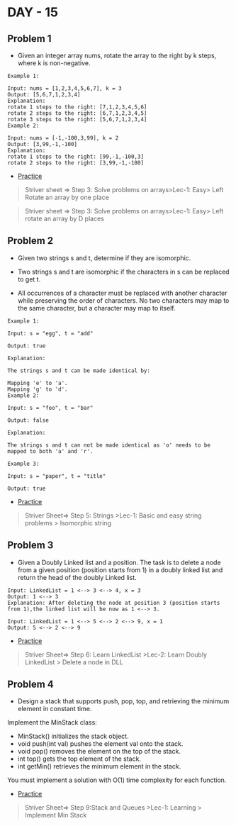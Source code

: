 # DAY - 15

## Problem 1
- Given an integer array nums, rotate the array to the right by k steps, where k is non-negative.
```
Example 1:

Input: nums = [1,2,3,4,5,6,7], k = 3
Output: [5,6,7,1,2,3,4]
Explanation:
rotate 1 steps to the right: [7,1,2,3,4,5,6]
rotate 2 steps to the right: [6,7,1,2,3,4,5]
rotate 3 steps to the right: [5,6,7,1,2,3,4]
Example 2:

Input: nums = [-1,-100,3,99], k = 2
Output: [3,99,-1,-100]
Explanation: 
rotate 1 steps to the right: [99,-1,-100,3]
rotate 2 steps to the right: [3,99,-1,-100]
```

- [Practice](https://leetcode.com/problems/rotate-array/description/)

> Striver sheet => Step 3: Solve problems on arrays>Lec-1: Easy> Left Rotate an array by one place

> Striver sheet => Step 3: Solve problems on arrays>Lec-1: Easy> Left rotate an array by D places

## Problem 2
- Given two strings s and t, determine if they are isomorphic.

- Two strings s and t are isomorphic if the characters in s can be replaced to get t.

- All occurrences of a character must be replaced with another character while preserving the order of characters. No two characters may map to the same character, but a character may map to itself.


```
Example 1:

Input: s = "egg", t = "add"

Output: true

Explanation:

The strings s and t can be made identical by:

Mapping 'e' to 'a'.
Mapping 'g' to 'd'.
Example 2:

Input: s = "foo", t = "bar"

Output: false

Explanation:

The strings s and t can not be made identical as 'o' needs to be mapped to both 'a' and 'r'.

Example 3:

Input: s = "paper", t = "title"

Output: true
```

- [Practice](https://leetcode.com/problems/isomorphic-strings/description/)

> Striver Sheet=> Step 5: Strings >Lec-1: Basic and easy string problems > Isomorphic string

## Problem 3
- Given a Doubly Linked list and a position. The task is to delete a node from a given position (position starts from 1) in a doubly linked list and return the head of the doubly Linked list.
```
Input: LinkedList = 1 <--> 3 <--> 4, x = 3
Output: 1 <--> 3
Explanation: After deleting the node at position 3 (position starts from 1),the linked list will be now as 1 <--> 3.

Input: LinkedList = 1 <--> 5 <--> 2 <--> 9, x = 1
Output: 5 <--> 2 <--> 9
```
- [Practice](https://www.geeksforgeeks.org/problems/delete-node-in-doubly-linked-list/1)

> Striver Sheet=> Step 6: Learn LinkedList >Lec-2: Learn Doubly LinkedList > Delete a node in DLL

## Problem 4
- Design a stack that supports push, pop, top, and retrieving the minimum element in constant time.

Implement the MinStack class:

- MinStack() initializes the stack object.
- void push(int val) pushes the element val onto the stack.
- void pop() removes the element on the top of the stack.
- int top() gets the top element of the stack.
- int getMin() retrieves the minimum element in the stack.

You must implement a solution with O(1) time complexity for each function.

- [Practice](https://leetcode.com/problems/min-stack/description/)

> Striver Sheet=> Step 9:Stack and Queues >Lec-1: Learning > Implement Min Stack

